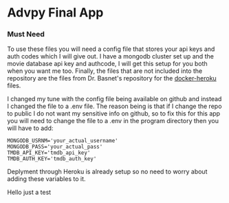 # Advpy Final App


### Must Need

To use these files you will need a config file that stores your api keys and auth codes which I will give out. I have a mongodb cluster set up and the movie database api key and authcode, I will get this setup for you both when you want me too. Finally, the files that are not included into the repository are the files from Dr. Basnet's repository for the [docker-heroku](https://github.com/rambasnet/flask-docker-mongo-heroku) files.

I changed my tune with the config file being available on github and instead I changed the file to a .env file. The reason being is that if I change the repo to public I do not want my sensitive info on github, so to fix this for this app you will need to change the file to a .env in the program directory then you will have to add: 

```
MONGODB_USRNM='your_actual_username'
MONGODB_PASS='your_actual_pass'
TMDB_API_KEY='tmdb_api_key'
TMDB_AUTH_KEY='tmdb_auth_key'
```
Deplyment through Heroku is already setup so no need to worry about adding these variables to it.

Hello just a test
